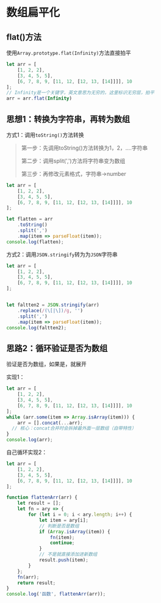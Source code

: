 # 数组扁平化

## flat()方法

使用`Array.prototype.flat(Infinity)`方法直接拍平

```js
let arr = [
    [1, 2, 2],
    [3, 4, 5, 5],
    [6, 7, 8, 9, [11, 12, [12, 13, [14]]]], 10
];
// Infinity是一个关键字，英文意思为无穷的，这里标识无穷层，拍平
arr = arr.flat(Infinity)
```



## 思想1：转换为字符串，再转为数组

方式1：调用`toString()`方法转换

>第一步：先调用toString()方法转换为1，2，....字符串
>
>第二步：调用split(',')方法将字符串变为数组
>
>第三步：再修改元素格式，字符串->number

```js
let arr = [
    [1, 2, 2],
    [3, 4, 5, 5],
    [6, 7, 8, 9, [11, 12, [12, 13, [14]]]], 10
];

let flatten = arr
	.toString()
	.split(',')
	.map(item => parseFloat(item));
console.log(flatten);
```



方式2：调用`JSON.stringify`转为为`JSON`字符串

```js
let arr = [
    [1, 2, 2],
    [3, 4, 5, 5],
    [6, 7, 8, 9, [11, 12, [12, 13, [14]]]], 10
];


let faltten2 = JSON.stringify(arr)
	.replace(/(\[|\])/g, '')
	.split(',')
	.map(item => parseFloat(item));
console.log(faltten2);
```



## 思路2：循环验证是否为数组

验证是否为数组，如果是，就展开

实现1：

```js
let arr = [
    [1, 2, 2],
    [3, 4, 5, 5],
    [6, 7, 8, 9, [11, 12, [12, 13, [14]]]], 10
];
while (arr.some(item => Array.isArray(item))) {
	arr = [].concat(...arr);
  // 核心：concat合并时会拆掉最外面一层数组（自带特性）
}
console.log(arr);
```



自己循环实现2：

```js
let arr = [
    [1, 2, 2],
    [3, 4, 5, 5],
    [6, 7, 8, 9, [11, 12, [12, 13, [14]]]], 10
];

function flattenArr(arr) {
	let result = [];
	let fn = ary => {
		for (let i = 0; i < ary.length; i++) {
			let item = ary[i];
			// 判断是否是数组
			if (Array.isArray(item)) {
				fn(item);
				continue;
			}
			// 不是就直接添加进新数组
			result.push(item);
		}
	};
	fn(arr);
	return result;
}
console.log('函数', flattenArr(arr));
```

